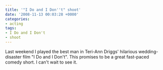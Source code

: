 ```yaml
---
title: '"I Do and I Don''t" shoot'
date: '2008-11-13 00:03:28 +0000'
categories:
- acting
tags:
- I Do and I Don't
- shoot
---
```

Last weekend I played the best man in Teri-Ann Driggs' hilarious
wedding-disaster film "I Do and I Don't". This promises to be a great fast-paced
comedy short. I can't wait to see it.

